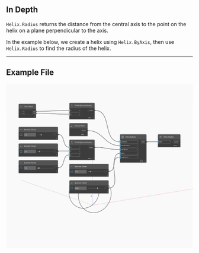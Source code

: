 ## In Depth
`Helix.Radius` returns the distance from the central axis to the point on the helix on a plane perpendicular to the axis. 

In the example below, we create a helix using `Helix.ByAxis`, then use `Helix.Radius` to find the radius of the helix.

___
## Example File

![Radius](./Autodesk.DesignScript.Geometry.Helix.Radius_img.jpg)

